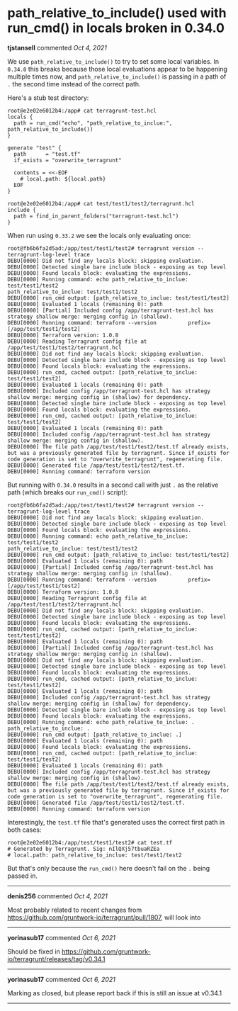 # path_relative_to_include() used with run_cmd() in locals broken in 0.34.0

**tjstansell** commented *Oct 4, 2021*

We use `path_relative_to_include()` to try to set some local variables.  In `0.34.0` this breaks because those local evaluations appear to be happening multiple times now, and `path_relative_to_include()` is passing in a path of `.` the second time instead of the correct path.

Here's a stub test directory:

```
root@e2e02e6012b4:/app# cat terragrunt-test.hcl
locals {
  path = run_cmd("echo", "path_relative_to_inclue:", path_relative_to_include())
}

generate "test" {
  path      = "test.tf"
  if_exists = "overwrite_terragrunt"

  contents = <<-EOF
    # local.path: ${local.path}
  EOF
}
```
```
root@e2e02e6012b4:/app# cat test/test1/test2/terragrunt.hcl
include {
  path = find_in_parent_folders("terragrunt-test.hcl")
}
```

When run using `0.33.2` we see the locals only evaluating once:
```
root@fb6b6fa2d5ad:/app/test/test1/test2# terragrunt version --terragrunt-log-level trace
DEBU[0000] Did not find any locals block: skipping evaluation.
DEBU[0000] Detected single bare include block - exposing as top level
DEBU[0000] Found locals block: evaluating the expressions.
DEBU[0000] Running command: echo path_relative_to_inclue: test/test1/test2
path_relative_to_inclue: test/test1/test2
DEBU[0000] run_cmd output: [path_relative_to_inclue: test/test1/test2]
DEBU[0000] Evaluated 1 locals (remaining 0): path
DEBU[0000] [Partial] Included config /app/terragrunt-test.hcl has strategy shallow merge: merging config in (shallow).
DEBU[0000] Running command: terraform --version          prefix=[/app/test/test1/test2]
DEBU[0000] Terraform version: 1.0.8
DEBU[0000] Reading Terragrunt config file at /app/test/test1/test2/terragrunt.hcl
DEBU[0000] Did not find any locals block: skipping evaluation.
DEBU[0000] Detected single bare include block - exposing as top level
DEBU[0000] Found locals block: evaluating the expressions.
DEBU[0000] run_cmd, cached output: [path_relative_to_inclue: test/test1/test2]
DEBU[0000] Evaluated 1 locals (remaining 0): path
DEBU[0000] Included config /app/terragrunt-test.hcl has strategy shallow merge: merging config in (shallow) for dependency.
DEBU[0000] Detected single bare include block - exposing as top level
DEBU[0000] Found locals block: evaluating the expressions.
DEBU[0000] run_cmd, cached output: [path_relative_to_inclue: test/test1/test2]
DEBU[0000] Evaluated 1 locals (remaining 0): path
DEBU[0000] Included config /app/terragrunt-test.hcl has strategy shallow merge: merging config in (shallow).
DEBU[0000] The file path /app/test/test1/test2/test.tf already exists, but was a previously generated file by terragrunt. Since if_exists for code generation is set to "overwrite_terragrunt", regenerating file.
DEBU[0000] Generated file /app/test/test1/test2/test.tf.
DEBU[0000] Running command: terraform version
```

But running with `0.34.0` results in a second call with just `.` as the relative path (which breaks our `run_cmd()` script):
```
root@fb6b6fa2d5ad:/app/test/test1/test2# terragrunt version --terragrunt-log-level trace
DEBU[0000] Did not find any locals block: skipping evaluation.
DEBU[0000] Detected single bare include block - exposing as top level
DEBU[0000] Found locals block: evaluating the expressions.
DEBU[0000] Running command: echo path_relative_to_inclue: test/test1/test2
path_relative_to_inclue: test/test1/test2
DEBU[0000] run_cmd output: [path_relative_to_inclue: test/test1/test2]
DEBU[0000] Evaluated 1 locals (remaining 0): path
DEBU[0000] [Partial] Included config /app/terragrunt-test.hcl has strategy shallow merge: merging config in (shallow).
DEBU[0000] Running command: terraform --version          prefix=[/app/test/test1/test2]
DEBU[0000] Terraform version: 1.0.8
DEBU[0000] Reading Terragrunt config file at /app/test/test1/test2/terragrunt.hcl
DEBU[0000] Did not find any locals block: skipping evaluation.
DEBU[0000] Detected single bare include block - exposing as top level
DEBU[0000] Found locals block: evaluating the expressions.
DEBU[0000] run_cmd, cached output: [path_relative_to_inclue: test/test1/test2]
DEBU[0000] Evaluated 1 locals (remaining 0): path
DEBU[0000] [Partial] Included config /app/terragrunt-test.hcl has strategy shallow merge: merging config in (shallow).
DEBU[0000] Did not find any locals block: skipping evaluation.
DEBU[0000] Detected single bare include block - exposing as top level
DEBU[0000] Found locals block: evaluating the expressions.
DEBU[0000] run_cmd, cached output: [path_relative_to_inclue: test/test1/test2]
DEBU[0000] Evaluated 1 locals (remaining 0): path
DEBU[0000] Included config /app/terragrunt-test.hcl has strategy shallow merge: merging config in (shallow) for dependency.
DEBU[0000] Detected single bare include block - exposing as top level
DEBU[0000] Found locals block: evaluating the expressions.
DEBU[0000] Running command: echo path_relative_to_inclue: .
path_relative_to_inclue: .
DEBU[0000] run_cmd output: [path_relative_to_inclue: .]
DEBU[0000] Evaluated 1 locals (remaining 0): path
DEBU[0000] Found locals block: evaluating the expressions.
DEBU[0000] run_cmd, cached output: [path_relative_to_inclue: test/test1/test2]
DEBU[0000] Evaluated 1 locals (remaining 0): path
DEBU[0000] Included config /app/terragrunt-test.hcl has strategy shallow merge: merging config in (shallow).
DEBU[0000] The file path /app/test/test1/test2/test.tf already exists, but was a previously generated file by terragrunt. Since if_exists for code generation is set to "overwrite_terragrunt", regenerating file.
DEBU[0000] Generated file /app/test/test1/test2/test.tf.
DEBU[0000] Running command: terraform version
```

Interestingly, the `test.tf` file that's generated uses the correct first path in both cases:
```
root@e2e02e6012b4:/app/test/test1/test2# cat test.tf
# Generated by Terragrunt. Sig: nIlQXj57tbuaRZEa
# local.path: path_relative_to_inclue: test/test1/test2
```

But that's only because the `run_cmd()` here doesn't fail on the `.` being passed in.
<br />
***


**denis256** commented *Oct 4, 2021*

Most probably related to recent changes from https://github.com/gruntwork-io/terragrunt/pull/1807, will look into
***

**yorinasub17** commented *Oct 6, 2021*

Should be fixed in https://github.com/gruntwork-io/terragrunt/releases/tag/v0.34.1
***

**yorinasub17** commented *Oct 6, 2021*

Marking as closed, but please report back if this is still an issue at v0.34.1
***

